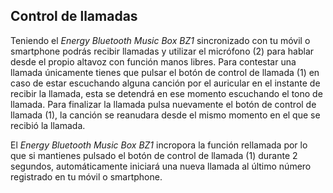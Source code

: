 ## Control de llamadas

Teniendo el *Energy Bluetooth Music Box BZ1* sincronizado con tu móvil o smartphone podrás recibir llamadas y utilizar el micrófono (2) para hablar desde el propio altavoz con función manos libres.
Para contestar una llamada únicamente tienes que pulsar el botón de control de llamada (1) en caso de estar escuchando alguna canción por el auricular en el instante de recibir la llamada, esta se detendrá en ese momento escuchando el tono de llamada. Para finalizar la llamada pulsa nuevamente el botón de control de llamada (1), la canción se reanudara desde el mismo momento en el que se recibió la llamada.

El *Energy Bluetooth Music Box BZ1* incropora la función rellamada por lo que si mantienes pulsado el botón de control de llamada (1) durante 2 segundos, automáticamente iniciará una nueva llamada al último número registrado en tu móvil o smartphone.
